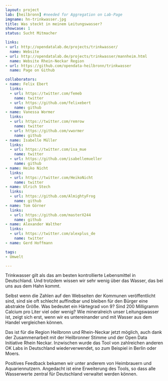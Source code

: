 ```yaml
---
layout: project
lab: [heilbronn] #needed for Aggregation on Lab-Page
imgname: hn-trinkwasser.jpg
title: Was steckt in meinem Leitungswasser?
showcase: 1
status: Sucht Mitmacher

links:
- url: http://opendatalab.de/projects/trinkwasser/
  name: Website
- url: http://opendatalab.de/projects/trinkwasser/mannheim.html
  name: Website Rhein-Neckar Region
- url: https://github.com/opendata-heilbronn/trinkwasser
  name: Page on Github

collaborators:
- name: Felix Ebert
  links:
  - url: https://twitter.com/femeb
    name: twitter
  - url: https://github.com/felixebert
    name: github
- name: Vanessa Wormer
  links:
  - url: https://twitter.com/remrow
    name: twitter
  - url: https://github.com/vwormer
    name: github
- name: Isabelle Müller
  links:
  - url: https://twitter.com/isa_mue
    name: twitter
  - url: https://github.com/isabellemueller
    name: github
- name: Heiko Nicht
  links:
  - url: https://twitter.com/HeikoNicht
    name: twitter
- name: Ulrich Stech
  links:
  - url: https://github.com/AlmightyFrog
    name: github
- name: Tom Görner
  links:
  - url: https://github.com/masterX244
    name: github
- name: Alexander Walther
  links:
  - url: https://twitter.com/alexplus_de
    name: twitter
- name: Gerd Hoffmann

tags:
- Umwelt

---
```


Trinkwasser gilt als das am besten kontrollierte Lebensmittel in Deutschland. Und trotzdem wissen wir sehr wenig über das Wasser, das bei uns aus dem Hahn kommt.

Selbst wenn die Zahlen auf den Webseiten der Kommunen veröffentlicht sind, sind sie oft schlecht auffindbar und bleiben für den Bürger eine abstrakte Größe. Was bedeutet ein Härtegrad von 9? Sind 200 Milligramm Calcium pro Liter viel oder wenig? Wie mineralreich unser Leitungswasser ist, zeigt sich erst, wenn wir es untereinander und mit Wasser aus dem Handel vergleichen können.

Das ist für die Region Heilbronn und Rhein-Neckar jetzt möglich, auch dank der Zusammenarbeit mit der Heilbronner Stimme und der Open Data Initiative Rhein Neckar. Inzwischen wurde das Tool von zahlreichen anderen OK Labs in Deutschland wiederverwendet, so zum Beispiel in Berlin oder Moers.

Positives Feedback bekamen wir unter anderem von Heimbrauern und Aquariennutzern. Angedacht ist eine Erweiterung des Tools, so dass alle Wasserwerte zentral für Deutschland verwaltet werden können.
